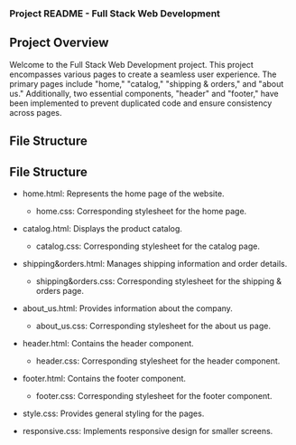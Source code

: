 ### Project README - Full Stack Web Development

## Project Overview
Welcome to the Full Stack Web Development project. This project encompasses various pages to create a seamless user experience. The primary pages include "home," "catalog," "shipping & orders," and "about us." Additionally, two essential components, "header" and "footer," have been implemented to prevent duplicated code and ensure consistency across pages.

## File Structure
## File Structure

- home.html: Represents the home page of the website.
  - home.css: Corresponding stylesheet for the home page.

- catalog.html: Displays the product catalog.
  - catalog.css: Corresponding stylesheet for the catalog page.

- shipping&orders.html: Manages shipping information and order details.
  - shipping&orders.css: Corresponding stylesheet for the shipping & orders page.

- about_us.html: Provides information about the company.
  - about_us.css: Corresponding stylesheet for the about us page.

- header.html: Contains the header component.
  - header.css: Corresponding stylesheet for the header component.

- footer.html: Contains the footer component.
  - footer.css: Corresponding stylesheet for the footer component.

- style.css: Provides general styling for the pages.

- responsive.css: Implements responsive design for smaller screens.




